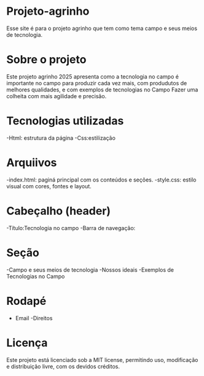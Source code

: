 # Projeto-agrinho
Esse site é para o projeto agrinho que tem como tema campo e seus meios de tecnologia.

# Sobre o projeto
 Este projeto agrinho 2025 apresenta como a tecnologia no campo é importante no campo para produzir cada vez mais, com produdutos de melhores qualidades, e com exemplos de tecnologias no Campo Fazer uma colheita com mais agilidade e precisão.  

# Tecnologias utilizadas
-Html: estrutura da página
-Css:estilização

# Arquiivos
-index.html: paginá principal com os conteúdos e seções.
-style.css: estilo visual com cores, fontes e layout.

# Cabeçalho (header)
-Título:Tecnologia no campo
-Barra de navegação:

# Seção
-Campo e seus meios de tecnologia 
-Nossos ideais
-Exemplos de Tecnologias no Campo

# Rodapé
- Email
-Direitos

# Licença
Este projeto está licenciado sob a MIT license, permitindo uso, modificação e distribuição livre, com os devidos créditos.
